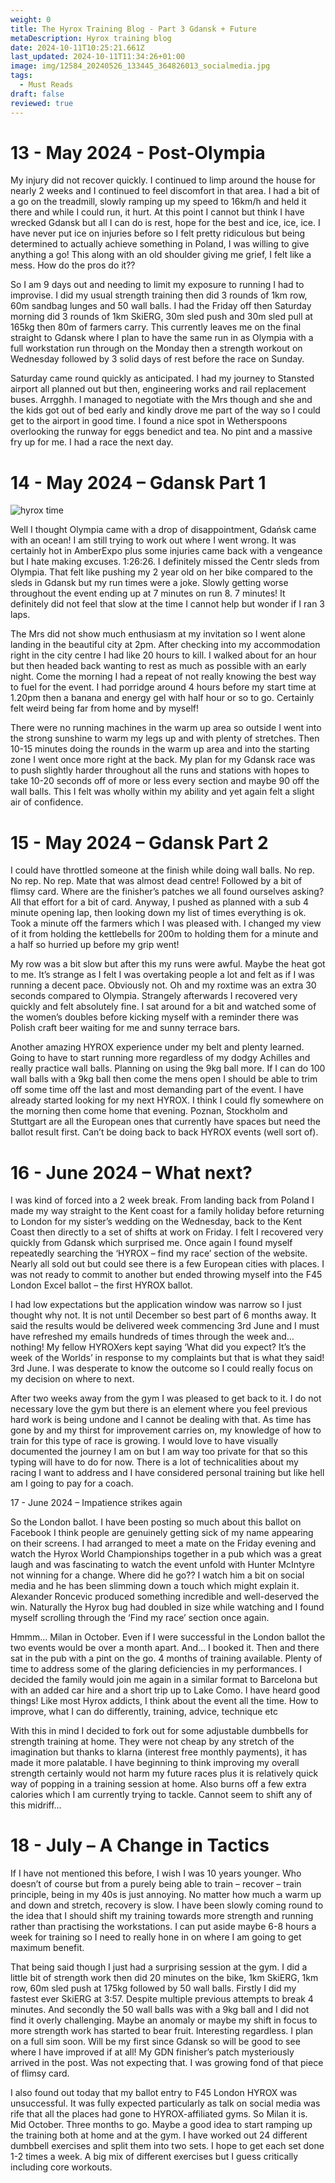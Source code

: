 ```yaml
---
weight: 0
title: The Hyrox Training Blog - Part 3 Gdansk + Future
metaDescription: Hyrox training blog
date: 2024-10-11T10:25:21.661Z
last_updated: 2024-10-11T11:34:26+01:00
image: img/12584_20240526_133445_364826013_socialmedia.jpg
tags:
  - Must Reads
draft: false
reviewed: true
---
```

# 13 - May 2024 - Post-Olympia

My injury did not recover quickly. I continued to limp around the house for nearly 2 weeks and I continued to feel discomfort in that area. I had a bit of a go on the treadmill, slowly ramping up my speed to 16km/h and held it there and while I could run, it hurt. At this point I cannot but think I have wrecked Gdansk but all I can do is rest, hope for the best and ice, ice, ice. I have never put ice on injuries before so I felt pretty ridiculous but being determined to actually achieve something in Poland, I was willing to give anything a go! This along with an old shoulder giving me grief, I felt like a mess. How do the pros do it??

So I am 9 days out and needing to limit my exposure to running I had to improvise. I did my usual strength training then did 3 rounds of 1km row, 60m sandbag lunges and 50 wall balls. I had the Friday off then Saturday morning did 3 rounds of 1km SkiERG, 30m sled push and 30m sled pull at 165kg then 80m of farmers carry. This currently leaves me on the final straight to Gdansk where I plan to have the same run in as Olympia with a full workstation run through on the Monday then a strength workout on Wednesday followed by 3 solid days of rest before the race on Sunday.

Saturday came round quickly as anticipated. I had my journey to Stansted airport all planned out but then, engineering works and rail replacement buses. Arrgghh. I managed to negotiate with the Mrs though and she and the kids got out of bed early and kindly drove me part of the way so I could get to the airport in good time. I found a nice spot in Wetherspoons overlooking the runway for eggs benedict and tea. No pint and a massive fry up for me. I had a race the next day.

# 14 - May 2024 – Gdansk Part 1



![hyrox time](img/12584_20240526_145653_364837750_socialmedia.jpg "Hyrox Time")

Well I thought Olympia came with a drop of disappointment, Gdańsk came with an ocean! I am still trying to work out where I went wrong. It was certainly hot in AmberExpo plus some injuries came back with a vengeance but I hate making excuses. 1:26:26. I definitely missed the Centr sleds from Olympia. That felt like pushing my 2 year old on her bike compared to the sleds in Gdansk but my run times were a joke. Slowly getting worse throughout the event ending up at 7 minutes on run 8. 7 minutes! It definitely did not feel that slow at the time I cannot help but wonder if I ran 3 laps.

The Mrs did not show much enthusiasm at my invitation so I went alone landing in the beautiful city at 2pm. After checking into my accommodation right in the city centre I had like 20 hours to kill. I walked about for an hour but then headed back wanting to rest as much as possible with an early night. Come the morning I had a repeat of not really knowing the best way to fuel for the event. I had porridge around 4 hours before my start time at 1.20pm then a banana and energy gel with half hour or so to go. Certainly felt weird being far from home and by myself!

There were no running machines in the warm up area so outside I went into the strong sunshine to warm my legs up and with plenty of stretches. Then 10-15 minutes doing the rounds in the warm up area and into the starting zone I went once more right at the back. My plan for my Gdansk race was to push slightly harder throughout all the runs and stations with hopes to take 10-20 seconds off of more or less every section and maybe 90 off the wall balls. This I felt was wholly within my ability and yet again felt a slight air of confidence.

# 15 - May 2024 – Gdansk Part 2

I could have throttled someone at the finish while doing wall balls. No rep. No rep. No rep. Mate that was almost dead centre! Followed by a bit of flimsy card. Where are the finisher’s patches we all found ourselves asking? All that effort for a bit of card. Anyway, I pushed as planned with a sub 4 minute opening lap, then looking down my list of times everything is ok. Took a minute off the farmers which I was pleased with. I changed my view of it from holding the kettlebells for 200m to holding them for a minute and a half so hurried up before my grip went!

My row was a bit slow but after this my runs were awful. Maybe the heat got to me. It’s strange as I felt I was overtaking people a lot and felt as if I was running a decent pace. Obviously not. Oh and my roxtime was an extra 30 seconds compared to Olympia. Strangely afterwards I recovered very quickly and felt absolutely fine. I sat around for a bit and watched some of the women’s doubles before kicking myself with a reminder there was Polish craft beer waiting for me and sunny terrace bars.

Another amazing HYROX experience under my belt and plenty learned. Going to have to start running more regardless of my dodgy Achilles and really practice wall balls. Planning on using the 9kg ball more. If I can do 100 wall balls with a 9kg ball then come the mens open I should be able to trim off some time off the last and most demanding part of the event. I have already started looking for my next HYROX. I think I could fly somewhere on the morning then come home that evening. Poznan, Stockholm and Stuttgart are all the European ones that currently have spaces but need the ballot result first. Can’t be doing back to back HYROX events (well sort of).

# 16 - June 2024 – What next?

I was kind of forced into a 2 week break. From landing back from Poland I made my way straight to the Kent coast for a family holiday before returning to London for my sister’s wedding on the Wednesday, back to the Kent Coast then directly to a set of shifts at work on Friday. I felt I recovered very quickly from Gdansk which surprised me. Once again I found myself repeatedly searching the ‘HYROX – find my race’ section of the website. Nearly all sold out but could see there is a few European cities with places. I was not ready to commit to another but ended throwing myself into the F45 London Excel ballot – the first HYROX ballot.

I had low expectations but the application window was narrow so I just thought why not. It is not until December so best part of 6 months away. It said the results would be delivered week commencing 3rd June and I must have refreshed my emails hundreds of times through the week and… nothing! My fellow HYROXers kept saying ‘What did you expect? It’s the week of the Worlds’ in response to my complaints but that is what they said! 3rd June. I was desperate to know the outcome so I could really focus on my decision on where to next.

After two weeks away from the gym I was pleased to get back to it. I do not necessary love the gym but there is an element where you feel previous hard work is being undone and I cannot be dealing with that. As time has gone by and my thirst for improvement carries on, my knowledge of how to train for this type of race is growing. I would love to have visually documented the journey I am on but I am way too private for that so this typing will have to do for now. There is a lot of technicalities about my racing I want to address and I have considered personal training but like hell am I going to pay for a coach.

17 - June 2024 – Impatience strikes again

So the London ballot. I have been posting so much about this ballot on Facebook I think people are genuinely getting sick of my name appearing on their screens. I had arranged to meet a mate on the Friday evening and watch the Hyrox World Championships together in a pub which was a great laugh and was fascinating to watch the event unfold with Hunter McIntyre not winning for a change. Where did he go?? I watch him a bit on social media and he has been slimming down a touch which might explain it. Alexander Roncevic produced something incredible and well-deserved the win. Naturally the Hyrox bug had doubled in size while watching and I found myself scrolling through the ‘Find my race’ section once again.

Hmmm… Milan in October. Even if I were successful in the London ballot the two events would be over a month apart. And… I booked it. Then and there sat in the pub with a pint on the go. 4 months of training available. Plenty of time to address some of the glaring deficiencies in my performances. I decided the family would join me again in a similar format to Barcelona but with an added car hire and a short trip up to Lake Como. I have heard good things! Like most Hyrox addicts, I think about the event all the time. How to improve, what I can do differently, training, advice, technique etc

With this in mind I decided to fork out for some adjustable dumbbells for strength training at home. They were not cheap by any stretch of the imagination but thanks to klarna (interest free monthly payments), it has made it more palatable. I have beginning to think improving my overall strength certainly would not harm my future races plus it is relatively quick way of popping in a training session at home. Also burns off a few extra calories which I am currently trying to tackle. Cannot seem to shift any of this midriff…

# 18 - July – A Change in Tactics

If I have not mentioned this before, I wish I was 10 years younger. Who doesn’t of course but from a purely being able to train – recover – train principle, being in my 40s is just annoying. No matter how much a warm up and down and stretch, recovery is slow. I have been slowly coming round to the idea that I should shift my training towards more strength and running rather than practising the workstations. I can put aside maybe 6-8 hours a week for training so I need to really hone in on where I am going to get maximum benefit.

That being said though I just had a surprising session at the gym. I did a little bit of strength work then did 20 minutes on the bike, 1km SkiERG, 1km row, 60m sled push at 175kg followed by 50 wall balls. Firstly I did my fastest ever SkiERG at 3:57. Despite multiple previous attempts to break 4 minutes. And secondly the 50 wall balls was with a 9kg ball and I did not find it overly challenging. Maybe an anomaly or maybe my shift in focus to more strength work has started to bear fruit. Interesting regardless. I plan on a full sim soon. Will be my first since Gdansk so will be good to see where I have improved if at all! My GDN finisher’s patch mysteriously arrived in the post. Was not expecting that. I was growing fond of that piece of flimsy card.

I also found out today that my ballot entry to F45 London HYROX was unsuccessful. It was fully expected particularly as talk on social media was rife that all the places had gone to HYROX-affiliated gyms. So Milan it is. Mid October. Three months to go. Maybe a good idea to start ramping up the training both at home and at the gym. I have worked out 24 different dumbbell exercises and split them into two sets. I hope to get each set done 1-2 times a week. A big mix of different exercises but I guess critically including core workouts.